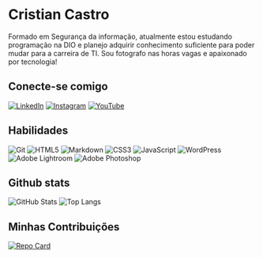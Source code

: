 # Cristian Castro
Formado em Segurança da informação, atualmente estou estudando programação na DIO e planejo adquirir conhecimento suficiente para poder mudar para a carreira de TI. Sou fotografo nas horas vagas e apaixonado por tecnologia!
## Conecte-se comigo
[![LinkedIn](https://img.shields.io/badge/LinkedIn-000?style=for-the-badge&logo=linkedin&logoColor=0E76A8)](https://www.linkedin.com/in/soucastro/) [![Instagram](https://img.shields.io/badge/Instagram-000?style=for-the-badge&logo=instagram)](https://www.instagram.com/chrismcastro/)
[![YouTube](https://img.shields.io/badge/YouTube-%23000000.svg?style=for-the-badge&logo=YouTube&logoColor=red)](https://www.youtube.com/@Omaestro367)
## Habilidades
![Git](https://img.shields.io/badge/git-%23000000.svg?style=for-the-badge&logo=git&logoColor=red) ![HTML5](https://img.shields.io/badge/HTML5-000?style=for-the-badge&logo=html5) ![Markdown](https://img.shields.io/badge/Markdown-000?style=for-the-badge&logo=markdown) ![CSS3](https://img.shields.io/badge/CSS3-000?style=for-the-badge&logo=css3&logoColor=264CE4) ![JavaScript](https://img.shields.io/badge/JavaScript-000?style=for-the-badge&logo=javascript) ![WordPress](https://img.shields.io/badge/WordPress-%23000.svg?style=for-the-badge&logo=WordPress&logoColor=white)
![Adobe Lightroom](https://img.shields.io/badge/Adobe%20Lightroom-000.svg?style=for-the-badge&logo=Adobe%20Lightroom&logoColor=blue) ![Adobe Photoshop](https://img.shields.io/badge/adobe%20photoshop-%23000.svg?style=for-the-badge&logo=adobe%20photoshop&logoColor=blue)

## Github stats
![GitHub Stats](https://github-readme-stats.vercel.app/api?username=AstronCastron&theme=transparent&bg_color=909&border_color=fff&show_icons=true&icon_color=fff&title_color=fff&text_color=FFF&hide_title=true&hide=stars)
![Top Langs](https://github-readme-stats-git-masterrstaa-rickstaa.vercel.app/api/top-langs/?username=AstronCastron&layout=compact&bg_color=000&border_color=fff&title_color=ff&text_color=FFF)
## Minhas Contribuições
[![Repo Card](https://github-readme-stats.vercel.app/api/pin/?username=AstronCastron&repo=dio-lab-open-source&bg_color=090&border_color=fff&show_icons=true&icon_color=fff&title_color=fff&text_color=FFF)](https://github.com/AstronCastron/dio-lab-open-source.git)
